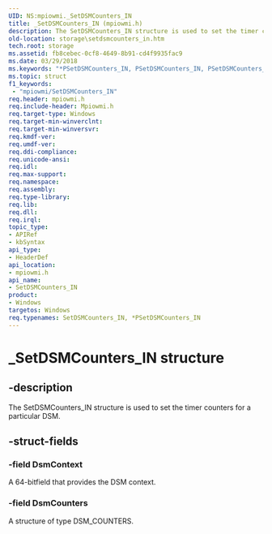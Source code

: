 ```yaml
---
UID: NS:mpiowmi._SetDSMCounters_IN
title: _SetDSMCounters_IN (mpiowmi.h)
description: The SetDSMCounters_IN structure is used to set the timer counters for a particular DSM.
old-location: storage\setdsmcounters_in.htm
tech.root: storage
ms.assetid: fb8cebec-0cf8-4649-8b91-cd4f9935fac9
ms.date: 03/29/2018
ms.keywords: "*PSetDSMCounters_IN, PSetDSMCounters_IN, PSetDSMCounters_IN structure pointer [Storage Devices], SetDSMCounters_IN, SetDSMCounters_IN structure [Storage Devices], _SetDSMCounters_IN, mpiowmi/PSetDSMCounters_IN, mpiowmi/SetDSMCounters_IN, storage.setdsmcounters_in, structs-scsibus_683362cd-cba9-41b8-9e46-9cf6a22fbbf5.xml"
ms.topic: struct
f1_keywords:
 - "mpiowmi/SetDSMCounters_IN"
req.header: mpiowmi.h
req.include-header: Mpiowmi.h
req.target-type: Windows
req.target-min-winverclnt: 
req.target-min-winversvr: 
req.kmdf-ver: 
req.umdf-ver: 
req.ddi-compliance: 
req.unicode-ansi: 
req.idl: 
req.max-support: 
req.namespace: 
req.assembly: 
req.type-library: 
req.lib: 
req.dll: 
req.irql: 
topic_type:
- APIRef
- kbSyntax
api_type:
- HeaderDef
api_location:
- mpiowmi.h
api_name:
- SetDSMCounters_IN
product:
- Windows
targetos: Windows
req.typenames: SetDSMCounters_IN, *PSetDSMCounters_IN
---
```


# _SetDSMCounters_IN structure


## -description


The SetDSMCounters_IN structure is used to set the timer counters for a particular DSM.


## -struct-fields




### -field DsmContext

A 64-bitfield that provides the DSM context.


### -field DsmCounters

A structure of type DSM_COUNTERS.


